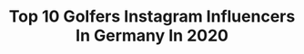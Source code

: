 ---
title: Top 10 Golfers Instagram Influencers In Germany In 2020
description: >-
  Find top golfers Instagram influencers in Germany in 2020. Most popular hashtags: #stayhome #golf #golfer #coronatime.
platform: Instagram
profiles:
  - username: "annicahansen"
    fullname: >-
      OFFICIAL PAGE • ANNICA HANSEN
    location: "Germany"
    followers: 131052
    engagement: 811
    commentsToLikes: 0.009973
    id: ck5c4ssjd20yn0i11wu6vamgl
    verified: true
    hashtags: "#mercedesbenz, #shopping, #lifestyle, #star"
  - username: "martinkaymer59"
    fullname: >-
      Martin Kaymer
    location: "Germany"
    followers: 129525
    engagement: 240
    commentsToLikes: 0.018579
    id: ck0vxzxbc1jzr0i198yu8ol5w
    verified: true
    hashtags: "#lovegolf, #rembrandtyear, #ddfirishopen, #opendefrance"
  - username: "min2mini_"
    fullname: >-
      전승민
    location: "Germany"
    followers: 27633
    engagement: 219
    commentsToLikes: 0.015169
    id: ck8t4detd6di50j7882h7scyl
    verified: false
    hashtags: "#instagood, #swing, #golfswing, #instadaily"
  - username: "berndwiesberger"
    fullname: >-
      berndwiesberger
    location: "Germany"
    followers: 26277
    engagement: 344
    commentsToLikes: 0.017623
    id: ck0vuxfpgmlpl0i19201utb5n
    verified: true
    hashtags: "#wgcmatchplay, #stayathomechallenge, #amencorner, #onthisday"
  - username: "matthiaskilling"
    fullname: >-
      Matthias Killing
    location: "Germany"
    followers: 83289
    engagement: 234
    commentsToLikes: 0.024796
    id: ck0ubked3eniz0i19umdd8xm9
    verified: true
    hashtags: "#sonntag, #work, #team, #alinamerkau"
  - username: "joachim_llambi"
    fullname: >-
      Joachim LLambi
    location: "Germany"
    followers: 71011
    engagement: 380
    commentsToLikes: 0.039709
    id: ck15r40z761cz0i19tm16afyp
    verified: true
    hashtags: "#hammer, #luxembourg, #hase, #keingewinnspiel"
  - username: "golfpeaches.anne"
    fullname: >-
      Anne Golfpeaches
    location: "Germany"
    followers: 2866
    engagement: 1127
    commentsToLikes: 0.147618
    id: ckaotcqo9vcei0i78oo6rcupr
    verified: false
    hashtags: "#instagolfer, #egal, #golfdress, #kurzwurst"
  - username: "valeskaschneider"
    fullname: >-
      German Surfer
    location: "Germany"
    followers: 18803
    engagement: 582
    commentsToLikes: 0.031782
    id: ck0u8392z6flj0i19zl7zq1vy
    verified: false
    hashtags: "#golfgirls, #skategirl, #barbados, #surfinbarbados"
  - username: "domi26bokk"
    fullname: >-
      Dominik Bokk
    location: "Germany"
    followers: 11890
    engagement: 2026
    commentsToLikes: 0.011162
    id: ck5c4gjp61b740i112cyxd8ra
    verified: true
    hashtags: "#dababy, #pga, #combine, #natio"
  - username: "gretavoelker"
    fullname: >-
      Greta Isabella Voelker
    location: "Germany"
    followers: 7010
    engagement: 1108
    commentsToLikes: 0.030397
    id: ck15ukdw6nlxm0i19smfle4bz
    verified: false
    hashtags: "#collegegolfgirls, #bestfriends, #nondebatable, #zielwasser"
---
